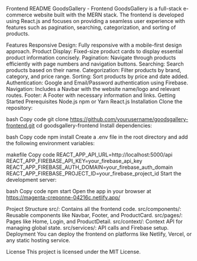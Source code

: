 Frontend README
GoodsGallery - Frontend
GoodsGallery is a full-stack e-commerce website built with the MERN stack. The frontend is developed using React.js and focuses on providing a seamless user experience with features such as pagination, searching, categorization, and sorting of products.

Features
Responsive Design: Fully responsive with a mobile-first design approach.
Product Display: Fixed-size product cards to display essential product information concisely.
Pagination: Navigate through products efficiently with page numbers and navigation buttons.
Searching: Search products based on their name.
Categorization: Filter products by brand, category, and price range.
Sorting: Sort products by price and date added.
Authentication: Google and Email/Password authentication using Firebase.
Navigation: Includes a Navbar with the website name/logo and relevant routes.
Footer: A Footer with necessary information and links.
Getting Started
Prerequisites
Node.js
npm or Yarn
React.js
Installation
Clone the repository:

bash
Copy code
git clone https://github.com/yourusername/goodsgallery-frontend.git
cd goodsgallery-frontend
Install dependencies:

bash
Copy code
npm install
Create a .env file in the root directory and add the following environment variables:

makefile
Copy code
REACT_APP_API_URL=http://localhost:5000/api
REACT_APP_FIREBASE_API_KEY=your_firebase_api_key
REACT_APP_FIREBASE_AUTH_DOMAIN=your_firebase_auth_domain
REACT_APP_FIREBASE_PROJECT_ID=your_firebase_project_id
Start the development server:

bash
Copy code
npm start
Open the app in your browser at https://magenta-creponne-04216c.netlify.app/

Project Structure
src/: Contains all the frontend code.
src/components/: Reusable components like Navbar, Footer, and ProductCard.
src/pages/: Pages like Home, Login, and ProductDetail.
src/context/: Context API for managing global state.
src/services/: API calls and Firebase setup.
Deployment
You can deploy the frontend on platforms like Netlify, Vercel, or any static hosting service.

License
This project is licensed under the MIT License.
